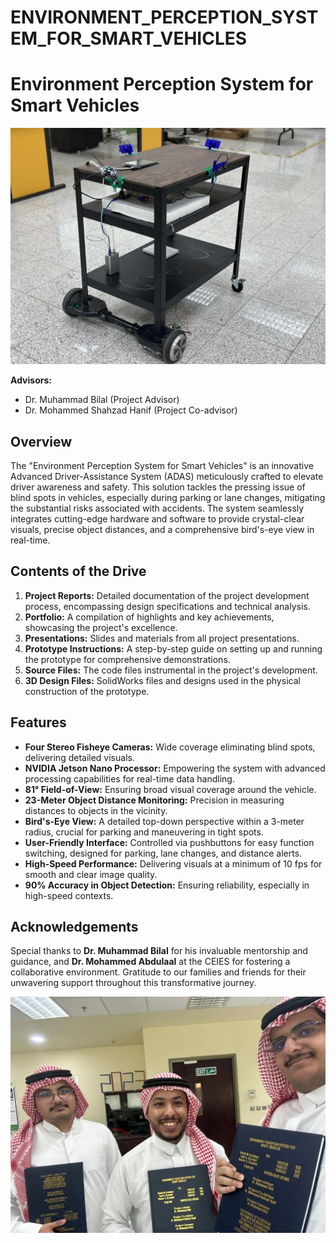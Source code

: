 # ENVIRONMENT_PERCEPTION_SYSTEM_FOR_SMART_VEHICLES


# Environment Perception System for Smart Vehicles

![The Project](https://github.com/S3dMJ/ENVIRONMENT_PERCEPTION_SYSTEM_FOR_SMART_VEHICLES/blob/main/Images/The%20Project.jpeg)



**Advisors:**
- Dr. Muhammad Bilal (Project Advisor)
- Dr. Mohammed Shahzad Hanif (Project Co-advisor)

## Overview

The "Environment Perception System for Smart Vehicles" is an innovative Advanced Driver-Assistance System (ADAS) meticulously crafted to elevate driver awareness and safety. This solution tackles the pressing issue of blind spots in vehicles, especially during parking or lane changes, mitigating the substantial risks associated with accidents. The system seamlessly integrates cutting-edge hardware and software to provide crystal-clear visuals, precise object distances, and a comprehensive bird's-eye view in real-time.

## Contents of the Drive

1. **Project Reports:** Detailed documentation of the project development process, encompassing design specifications and technical analysis.
2. **Portfolio:** A compilation of highlights and key achievements, showcasing the project's excellence.
3. **Presentations:** Slides and materials from all project presentations.
4. **Prototype Instructions:** A step-by-step guide on setting up and running the prototype for comprehensive demonstrations.
5. **Source Files:** The code files instrumental in the project's development.
6. **3D Design Files:** SolidWorks files and designs used in the physical construction of the prototype.

## Features

- **Four Stereo Fisheye Cameras:** Wide coverage eliminating blind spots, delivering detailed visuals.
- **NVIDIA Jetson Nano Processor:** Empowering the system with advanced processing capabilities for real-time data handling.
- **81° Field-of-View:** Ensuring broad visual coverage around the vehicle.
- **23-Meter Object Distance Monitoring:** Precision in measuring distances to objects in the vicinity.
- **Bird's-Eye View:** A detailed top-down perspective within a 3-meter radius, crucial for parking and maneuvering in tight spots.
- **User-Friendly Interface:** Controlled via pushbuttons for easy function switching, designed for parking, lane changes, and distance alerts.
- **High-Speed Performance:** Delivering visuals at a minimum of 10 fps for smooth and clear image quality.
- **90% Accuracy in Object Detection:** Ensuring reliability, especially in high-speed contexts.

## Acknowledgements

Special thanks to **Dr. Muhammad Bilal** for his invaluable mentorship and guidance, and **Dr. Mohammed Abdulaal** at the CEIES for fostering a collaborative environment. Gratitude to our families and friends for their unwavering support throughout this transformative journey.

![The Team](https://github.com/S3dMJ/ENVIRONMENT_PERCEPTION_SYSTEM_FOR_SMART_VEHICLES/blob/main/Images/The%20Team.jpeg)
